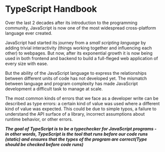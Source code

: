 # TypeScript Handbook

Over the last 2 decades after its introduction to the programming community, JavaScript is now one of the most widespread cross-platform language ever created.

JavaScript had started its journey from a _small scripting language_ by adding trivial interactivity (things working together and influencing each other) to webpages. But now, after its exponential growth it is now being used in both frontend and backend to build a full-fleged web application of every size with ease.

But the ability of the JavaScript language to express the relationships between different units of code has not developed yet. The mismatch between language and program complexity has made JavaScript development a difficult task to manage at scale.

The most common kinds of errors that we face as a developer write can be described as type errors: a certain kind of value was used where a different kind of value was expected. This could be due to simple typos, a failure to understand the API surface of a library, incorrect assumptions about runtime behavior, or other errors.

**_The goal of TypeScript is to be a typechecker for JavaScript programs - in other words, TypeScript is the tool that runs before our code runs (static) and ensures that the types of the program are correct(Type should be checked before code runs)_**
